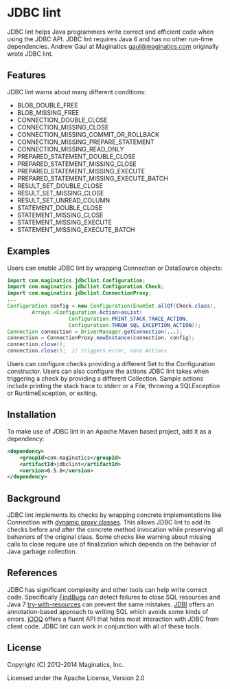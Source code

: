 JDBC lint
=========
JDBC lint helps Java programmers write correct and efficient code when using
the JDBC API.  JDBC lint requires Java 6 and has no other run-time
dependencies.  Andrew Gaul at Maginatics <gaul@maginatics.com> originally wrote
JDBC lint.

Features
--------
JDBC lint warns about many different conditions:

* BLOB_DOUBLE_FREE
* BLOB_MISSING_FREE
* CONNECTION_DOUBLE_CLOSE
* CONNECTION_MISSING_CLOSE
* CONNECTION_MISSING_COMMIT_OR_ROLLBACK
* CONNECTION_MISSING_PREPARE_STATEMENT
* CONNECTION_MISSING_READ_ONLY
* PREPARED_STATEMENT_DOUBLE_CLOSE
* PREPARED_STATEMENT_MISSING_CLOSE
* PREPARED_STATEMENT_MISSING_EXECUTE
* PREPARED_STATEMENT_MISSING_EXECUTE_BATCH
* RESULT_SET_DOUBLE_CLOSE
* RESULT_SET_MISSING_CLOSE
* RESULT_SET_UNREAD_COLUMN
* STATEMENT_DOUBLE_CLOSE
* STATEMENT_MISSING_CLOSE
* STATEMENT_MISSING_EXECUTE
* STATEMENT_MISSING_EXECUTE_BATCH

Examples
--------
Users can enable JDBC lint by wrapping Connection or DataSource objects:

```java
import com.maginatics.jdbclint.Configuration;
import com.maginatics.jdbclint.Configuration.Check;
import com.maginatics.jdbclint.ConnectionProxy;
...
Configuration config = new Configuration(EnumSet.allOf(Check.class),
        Arrays.<Configuration.Action>asList(
                    Configuration.PRINT_STACK_TRACE_ACTION,
                    Configuration.THROW_SQL_EXCEPTION_ACTION));
Connection connection = DriverManager.getConnection(...);
connection = ConnectionProxy.newInstance(connection, config);
connection.close();
connection.close();  // triggers error, runs Actions
```

Users can configure checks providing a different Set<Check> to the
Configuration constructor.  Users can also configure the actions JDBC lint
takes when triggering a check by providing a different Collection<Action>.
Sample actions include printing the stack trace to stderr or a File, throwing
a SQLException or RuntimeException, or exiting.

Installation
------------
To make use of JDBC lint in an Apache Maven based project, add it as a
dependency:

```xml
<dependency>
    <groupId>com.maginatics</groupId>
    <artifactId>jdbclint</artifactId>
    <version>0.5.0</version>
</dependency>
```

Background
----------
JDBC lint implements its checks by wrapping concrete implementations like
Connection with
[dynamic proxy classes](http://docs.oracle.com/javase/6/docs/api/java/lang/reflect/Proxy.html).
This allows JDBC lint to add its checks before and
after the concrete method invocation while preserving all behaviors of the
original class.  Some checks like warning about missing calls to close require
use of finalization which depends on the behavior of Java garbage collection.

References
----------
JDBC has significant complexity and other tools can help write correct code.
Specifically [FindBugs](http://findbugs.sourceforge.net/)
can detect failures to close SQL resources and Java 7
[try-with-resources](http://docs.oracle.com/javase/tutorial/essential/exceptions/tryResourceClose.html)
can prevent the same mistakes.
[JDBI](http://jdbi.org/) offers an
annotation-based approach to writing SQL which avoids some kinds of errors.
[jOOQ](http://www.jooq.org) offers a fluent API that hides most interaction
with JDBC from client code.
JDBC lint can work in conjunction with all of these tools.

License
-------
Copyright (C) 2012-2014 Maginatics, Inc.

Licensed under the Apache License, Version 2.0
